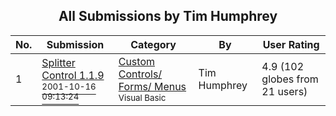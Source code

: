 ﻿<div align="center">

## All Submissions by Tim Humphrey

</div>

No.  | Submission | Category | By   | User Rating
---- | ---------- | -------- | ---- | -----------
1 | [Splitter Control 1\.1\.9<br /><sup>2001-10-16 09:13:24</sup>](https://github.com/Planet-Source-Code/tim-humphrey-splitter-control-1-1-9__1-21763) | [Custom Controls/ Forms/  Menus<br /><sup>Visual Basic</sup>](../ByCategory/custom-controls-forms-menus__1-4.md) | Tim Humphrey | 4.9 (102 globes from 21 users)
